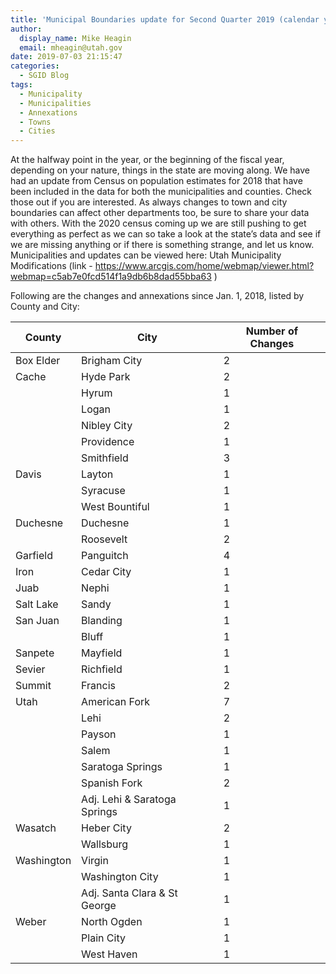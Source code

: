 ```yaml
---
title: 'Municipal Boundaries update for Second Quarter 2019 (calendar year)'
author:
  display_name: Mike Heagin
  email: mheagin@utah.gov
date: 2019-07-03 21:15:47
categories:
  - SGID Blog
tags:
  - Municipality
  - Municipalities
  - Annexations
  - Towns
  - Cities
---
```


At the halfway point in the year, or the beginning of the fiscal year, depending on your nature, things in the state are moving along. We have had an update from Census on population estimates for 2018 that have been included in the data for both the municipalities and counties.
Check those out if you are interested.
As always changes to town and city boundaries can affect other departments too, be sure to share your data with others. 
With the 2020 census coming up we are still pushing to get everything as perfect as we can so take a look at the state’s data and see if we are missing anything or if there is something strange, and let us know.
Municipalities and updates can be viewed here: Utah Municipality Modifications
(link - https://www.arcgis.com/home/webmap/viewer.html?webmap=c5ab7e0fcd514f1a9db6b8dad55bba63 )

Following are the changes and annexations since Jan. 1, 2018,  listed by County and City:

| County | City | Number of Changes |
| --- | --- | --- |
| Box Elder | Brigham City | 2 |
| Cache | Hyde Park | 2 |
| | Hyrum | 1 |
| | Logan | 1 |
| | Nibley City | 2 |
| | Providence | 1 |
| | Smithfield | 3 |
| Davis | Layton | 1 |
| | Syracuse | 1 |
| | West Bountiful | 1 |
| Duchesne | Duchesne  | 1 |
| | Roosevelt | 2 |
| Garfield | Panguitch | 4 |
| Iron | Cedar City | 1 |
| Juab | Nephi | 1 |
| Salt Lake | Sandy | 1 |
| San Juan | Blanding | 1 |
| | Bluff | 1 |
| Sanpete | Mayfield | 1 |
| Sevier | Richfield | 1 |
| Summit | Francis | 2 |
| Utah | American Fork | 7 |
| | Lehi | 2 |
| | Payson | 1 |
| | Salem | 1 |
| | Saratoga Springs | 1 |
| | Spanish Fork | 2 |
| | Adj. Lehi & Saratoga Springs | 1 |
| Wasatch | Heber City | 2 |
| | Wallsburg | 1 |
| Washington | Virgin | 1 |
| | Washington City | 1 |
| | Adj. Santa Clara & St George | 1 |
| Weber | North Ogden | 1 |
| | Plain City | 1 |
| | West Haven | 1 |
